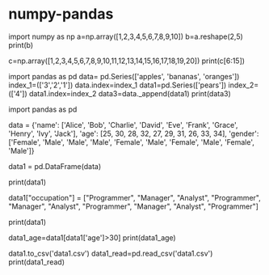 # numpy-pandas
import numpy as np
a=np.array([1,2,3,4,5,6,7,8,9,10])
b=a.reshape(2,5)
print(b)


c=np.array([1,2,3,4,5,6,7,8,9,10,11,12,13,14,15,16,17,18,19,20])
print(c[6:15])

import pandas as pd
data= pd.Series(['apples', 'bananas', 'oranges'])
index_1=(['3','2','1'])
data.index=index_1
data1=pd.Series(['pears'])
index_2=(['4'])
data1.index=index_2
data3=data._append(data1)
print(data3)

import pandas as pd

data = {'name': ['Alice', 'Bob', 'Charlie', 'David', 'Eve', 'Frank', 'Grace', 'Henry', 'Ivy', 'Jack'],
        'age': [25, 30, 28, 32, 27, 29, 31, 26, 33, 34],
        'gender': ['Female', 'Male', 'Male', 'Male', 'Female', 'Male', 'Female', 'Male', 'Female', 'Male']}

data1 = pd.DataFrame(data)

print(data1)

data1["occupation"] = ["Programmer", "Manager", "Analyst", "Programmer", "Manager", "Analyst", "Programmer", "Manager", "Analyst", "Programmer"]

print(data1)

data1_age=data1[data1['age']>30]
print(data1_age)

data1.to_csv('data1.csv')
data1_read=pd.read_csv('data1.csv')
print(data1_read)
